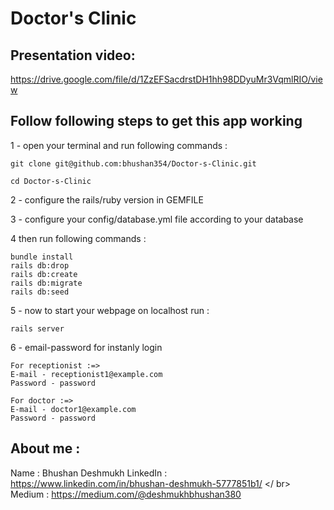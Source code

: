 # Doctor's Clinic

## Presentation video: 
https://drive.google.com/file/d/1ZzEFSacdrstDH1hh98DDyuMr3VqmlRIO/view


##  Follow following steps to get this app working

1 - open your terminal and run following commands : 
```
git clone git@github.com:bhushan354/Doctor-s-Clinic.git

cd Doctor-s-Clinic
```

2 - configure the rails/ruby version in GEMFILE 

3 - configure your config/database.yml file according to your database 

4 then run following commands : 
```
bundle install
rails db:drop
rails db:create
rails db:migrate
rails db:seed
```

5 - now to start your webpage on localhost run :
```
rails server
```

6 - email-password for instanly login

```
For receptionist :=>
E-mail - receptionist1@example.com
Password - password

For doctor :=> 
E-mail - doctor1@example.com
Password - password
```

## About me : 
Name : Bhushan Deshmukh
LinkedIn : https://www.linkedin.com/in/bhushan-deshmukh-5777851b1/ </ br>
Medium : https://medium.com/@deshmukhbhushan380
